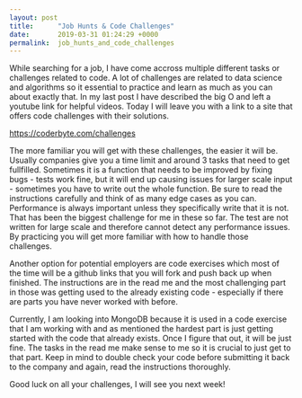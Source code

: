 ```yaml
---
layout: post
title:      "Job Hunts & Code Challenges"
date:       2019-03-31 01:24:29 +0000
permalink:  job_hunts_and_code_challenges
---
```



While searching for a job, I have come accross multiple different tasks or challenges related to code. A lot of challenges are related to data science and algorithms so it essential to practice and learn as much as you can about exactly that. In my last post I have described the big O and left a youtube link for helpful videos. 
Today I will leave you with a link to a site that offers code challenges with their solutions. 

https://coderbyte.com/challenges

The more familiar you will get with these challenges, the easier it will be. Usually companies give you a time limit and around 3 tasks that need to get fullfilled. Sometimes it is a function that needs to be improved by fixing bugs - tests work fine, but it will end up causing issues for larger scale input - sometimes you have to write out the whole function. Be sure to read the instructions carefully and think of as many edge cases as you can. Performance is always important unless they specifically write that it is not. That has been the biggest challenge for me in these so far. The test are not written for large scale and therefore cannot detect any performance issues. By practicing you will get more familiar with how to handle those challenges. 

Another option for potential employers are code exercises which most of the time will be a github links that you will fork and push back up when finished. The instructions are in the read me and the most challenging part in those was getting used to the already existing code - especially if there are parts you have never worked with before. 

Currently, I am looking into MongoDB because it is used in a code exercise that I am working with and as mentioned the hardest part is just getting started with the code that already exists. Once I figure that out, it will be just fine. The tasks in the read me make sense to me so it is crucial to just get to that part. Keep in mind to double check your code before submitting it back to the company and again, read the instructions thoroughly. 

Good luck on all your challenges, 
I will see you next week!
